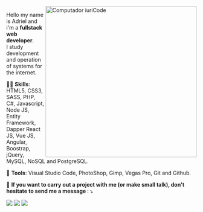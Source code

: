 <img src="https://raw.githubusercontent.com/MicaelliMedeiros/micaellimedeiros/master/image/computer-illustration.png" min-width="400px" max-width="400px" width="400px" align="right" alt="Computador iuriCode">

<p align="left"> 
  Hello my name is Adriel and i'm a <strong>fullstack web developer</strong>.<br>
  I study development and operation of systems for the internet.
</p>

<p align="left">
  💪🏼 <strong>Skills</strong>: HTML5, CSS3, SASS, PHP, C#, Javascript, Node JS, Entity Framework, Dapper React JS, Vue JS, Angular, Boostrap, jQuery, MySQL, NoSQL and PostgreSQL.
</p>

<p align="left">
  💼 <strong>Tools</strong>: Visual Studio Code, PhotoShop, Gimp, Vegas Pro, Git and Github.
</p>

<p align="left">
  💌 <strong> If you want to carry out a project with me (or make small talk), don't hesitate to send me a message </strong>: ⤵️
</p>

<p align="left">
  <a href="#" alt="Linkedin">
  <img src="https://img.shields.io/badge/-Linkedin-0e76a8?style=flat-square&logo=Linkedin&logoColor=white&link=LINK-DO-SEU-LINKEDIN" /></a>

  <a href="#" alt="Facebook">
  <img src="https://img.shields.io/badge/-Facebook-3b5998?style=flat-square&labelColor=3b5998&logo=facebook&logoColor=white&link=LINK-DO-SEU-FACEBOOK"/></a>

  <a href="#" alt="Instagram">
  <img src="https://img.shields.io/badge/-Instagram-DF0174?style=flat-square&labelColor=DF0174&logo=instagram&logoColor=white&link=LINK-DO-SEU-INSTAGRAM"/></a>
</p>  
